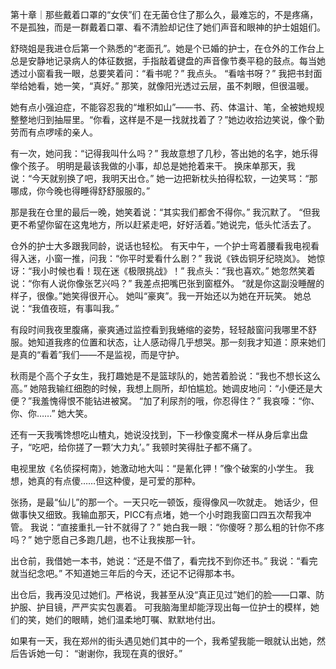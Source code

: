 第十章｜那些戴着口罩的“女侠”们
在无菌仓住了那么久，最难忘的，不是疼痛，不是孤独，而是一群戴着口罩、看不清脸却记住了她们声音和眼神的护士姐姐们。

舒晓姐是我进仓后第一个熟悉的“老面孔”。她是个已婚的护士，在仓外的工作台上总是安静地记录病人的体征数据，手指敲着键盘的声音像节奏平稳的鼓点。每当她透过小窗看我一眼，总要笑着问：“看书呢？”
我点头。
“看啥书呀？”
我把书封面举给她看，她一笑，“真好。”
那笑，就像阳光透过云层，虽不刺眼，但很温暖。

她有点小强迫症，不能容忍我的“堆积如山”——书、药、体温计、笔，全被她规规整整地归到抽屉里。“你看，这样是不是一找就找着了？”她边收拾边笑说，像个勤劳而有点啰嗦的亲人。

有一次，她问我：“记得我叫什么吗？”
我故意想了几秒，答出她的名字，她乐得像个孩子。
明明是最该我做的小事，却总是她抢着来干。
换床单那天，我说：“今天就别换了吧，我明天出仓。”
她一边把新枕头拍得松软，一边笑骂：“那哪成，你今晚也得睡得舒舒服服的。”

那是我在仓里的最后一晚，她笑着说：“其实我们都舍不得你。”
我沉默了。
“但我更不希望你留在这鬼地方，所以赶紧走吧，好好活着。”她说完，低头忙活去了。

仓外的护士大多跟我同龄，说话也轻松。
有天中午，一个护士弯着腰看我电视看得入迷，小窗一推，问我：“你平时爱看什么剧？”
我说《铁齿铜牙纪晓岚》。
她惊讶：“我小时候也看！现在迷《极限挑战》！”
我点头：“我也喜欢。”
她忽然笑着说：“你有人说你像张艺兴吗？”
我差点把嘴巴张到窗框外。
“就是你这副没睡醒的样子，很像。”她笑得很开心。
她叫“豪爽”。我一开始还以为她在开玩笑。
她总说：“我值夜班，有事叫我。”

有段时间我夜里腹痛，豪爽通过监控看到我蜷缩的姿势，轻轻敲窗问我哪里不舒服。她知道我疼的位置和状态，让人感动得几乎想哭。那一刻我才知道：原来她们是真的“看着”我们——不是监视，而是守护。

秋雨是个高个子女生，我打趣她是不是篮球队的，她苦着脸说：“我也不想长这么高。”
她陪我输红细胞的时候，我想上厕所，却怕尴尬。她调皮地问：“小便还是大便？”我羞愧得恨不能钻进被窝。
“加了利尿剂的哦，你忍得住？”
我哀嚎：“你、你、你……”
她大笑。

还有一天我嘴馋想吃山楂丸，她说没找到，下一秒像变魔术一样从身后拿出盘子，“吃吧，给你搓了一颗‘大力丸’。”
我顿时笑得肚子都不痛了。

电视里放《名侦探柯南》，她激动地大叫：“是氰化钾！”像个破案的小学生。
我想，她真的有点傻……但这种傻，是可爱的那种。

张扬，是最“仙儿”的那一个。一天只吃一顿饭，瘦得像风一吹就走。
她话少，但做事快又细致。我输血那天，PICC有点堵，她一个小时跑我窗口四五次帮我冲管。
我说：“直接重扎一针不就得了？”
她白我一眼：“你傻呀？那么粗的针你不疼吗？”
她宁愿自己多跑几趟，也不让我挨那一针。

出仓前，我借她一本书，她说：“还是不借了，看完找不到你还书。”
我说：“看完就当纪念吧。”
不知道她三年后的今天，还记不记得那本书。

出仓后，我再没见过她们。严格说，我甚至从没“真正见过”她们的脸——口罩、防护服、护目镜，严严实实包裹着。
可我脑海里却能浮现出每一位护士的模样，她们的笑，她们的眼睛，她们温柔地叮嘱、默默地付出。

如果有一天，我在郑州的街头遇见她们其中的一个，我希望我能一眼就认出她，然后告诉她一句：
“谢谢你，我现在真的很好。”

